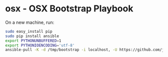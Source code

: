 osx - OSX Bootstrap Playbook
============================

On a new machine, run:

```bash
sudo easy_install pip
sudo pip install ansible
export PYTHONUNBUFFERED=1
export PYTHONIOENCODING='utf-8'
ansible-pull -K -d /tmp/bootstrap -i localhost, -U https://github.com/jalaziz/osx.git
```


